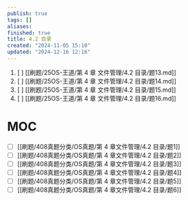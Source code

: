 ```yaml
---
publish: true
tags: []
aliases: 
finished: true
title: 4.2 目录
created: "2024-11-05 15:10"
updated: "2024-12-16 12:16"
---
```


1. [ ] [[刷题/25OS-王道/第 4 章 文件管理/4.2 目录/题13.md]]
2. [ ] [[刷题/25OS-王道/第 4 章 文件管理/4.2 目录/题14.md]]
3. [ ] [[刷题/25OS-王道/第 4 章 文件管理/4.2 目录/题15.md]]
4. [ ] [[刷题/25OS-王道/第 4 章 文件管理/4.2 目录/题16.md]]

# MOC

- [ ] [[刷题/408真题分类/OS真题/第 4 章文件管理/4.2 目录/题1]]
- [ ] [[刷题/408真题分类/OS真题/第 4 章文件管理/4.2 目录/题2]]
- [ ] [[刷题/408真题分类/OS真题/第 4 章文件管理/4.2 目录/题3]]
- [ ] [[刷题/408真题分类/OS真题/第 4 章文件管理/4.2 目录/题4]]
- [ ] [[刷题/408真题分类/OS真题/第 4 章文件管理/4.2 目录/题5]]
- [ ] [[刷题/408真题分类/OS真题/第 4 章文件管理/4.2 目录/题6]]
